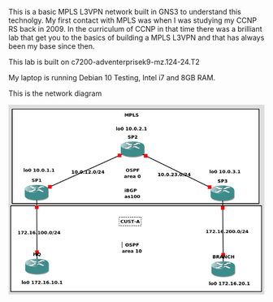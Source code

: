 This is a basic MPLS L3VPN network built in GNS3 to understand this technolgy. My first contact with MPLS was when I was studying my CCNP RS back in 2009. In the curriculum of CCNP in that time there was a brilliant lab that get you to the basics of building a MPLS L3VPN and that has always been my base since then.

This lab is built on c7200-adventerprisek9-mz.124-24.T2

My laptop is running Debian 10 Testing, Intel i7 and 8GB RAM.

This is the network diagram

![](images/mpls-l3vpn-basic.png)
